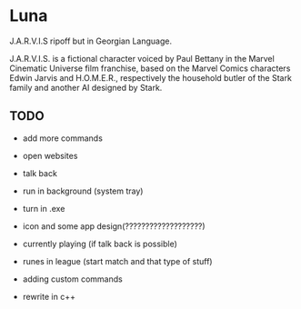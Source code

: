 # Luna
J.A.R.V.I.S ripoff but in Georgian Language.

J.A.R.V.I.S. is a fictional character voiced by Paul Bettany in the Marvel Cinematic Universe film franchise, based on the Marvel Comics characters Edwin Jarvis and H.O.M.E.R., respectively the household butler of the Stark family and another AI designed by Stark.


## TODO
- add more commands
- open websites
- talk back

- run in background (system tray)
- turn in .exe
- icon and some app design(???????????????????)
- currently playing (if talk back is possible)

- runes in league (start match and that type of stuff)
- adding custom commands
- rewrite in c++
